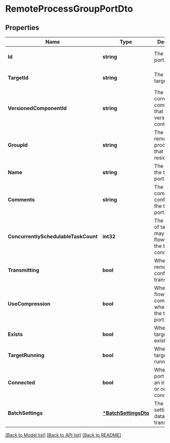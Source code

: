 # RemoteProcessGroupPortDto

## Properties
Name | Type | Description | Notes
------------ | ------------- | ------------- | -------------
**Id** | **string** | The id of the port. | [optional] [default to null]
**TargetId** | **string** | The id of the target port. | [optional] [default to null]
**VersionedComponentId** | **string** | The ID of the corresponding component that is under version control | [optional] [default to null]
**GroupId** | **string** | The id of the remote process group that the port resides in. | [optional] [default to null]
**Name** | **string** | The name of the target port. | [optional] [default to null]
**Comments** | **string** | The comments as configured on the target port. | [optional] [default to null]
**ConcurrentlySchedulableTaskCount** | **int32** | The number of task that may transmit flowfiles to the target port concurrently. | [optional] [default to null]
**Transmitting** | **bool** | Whether the remote port is configured for transmission. | [optional] [default to null]
**UseCompression** | **bool** | Whether the flowfiles are compressed when sent to the target port. | [optional] [default to null]
**Exists** | **bool** | Whether the target port exists. | [optional] [default to null]
**TargetRunning** | **bool** | Whether the target port is running. | [optional] [default to null]
**Connected** | **bool** | Whether the port has either an incoming or outgoing connection. | [optional] [default to null]
**BatchSettings** | [***BatchSettingsDto**](BatchSettingsDTO.md) | The batch settings for data transmission. | [optional] [default to null]

[[Back to Model list]](../pkg/nifi/README.md#documentation-for-models) [[Back to API list]](../pkg/nifi/README.md#documentation-for-api-endpoints) [[Back to README]](../pkg/nifi/README.md)


